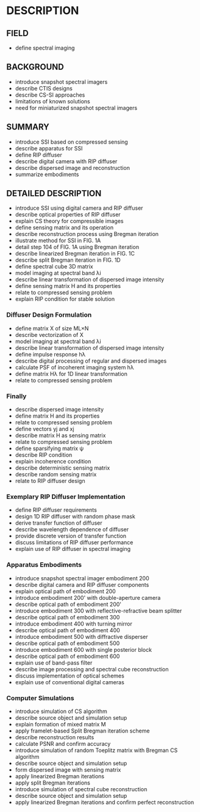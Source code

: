 # DESCRIPTION

## FIELD

- define spectral imaging

## BACKGROUND

- introduce snapshot spectral imagers
- describe CTIS designs
- describe CS-SI approaches
- limitations of known solutions
- need for miniaturized snapshot spectral imagers

## SUMMARY

- introduce SSI based on compressed sensing
- describe apparatus for SSI
- define RIP diffuser
- describe digital camera with RIP diffuser
- describe dispersed image and reconstruction
- summarize embodiments

## DETAILED DESCRIPTION

- introduce SSI using digital camera and RIP diffuser
- describe optical properties of RIP diffuser
- explain CS theory for compressible images
- define sensing matrix and its operation
- describe reconstruction process using Bregman iteration
- illustrate method for SSI in FIG. 1A
- detail step 104 of FIG. 1A using Bregman iteration
- describe linearized Bregman iteration in FIG. 1C
- describe split Bregman iteration in FIG. 1D
- define spectral cube 3D matrix
- model imaging at spectral band λi
- describe linear transformation of dispersed image intensity
- define sensing matrix H and its properties
- relate to compressed sensing problem
- explain RIP condition for stable solution

### Diffuser Design Formulation

- define matrix X of size ML×N
- describe vectorization of X
- model imaging at spectral band λi
- describe linear transformation of dispersed image intensity
- define impulse response hλ
- describe digital processing of regular and dispersed images
- calculate PSF of incoherent imaging system hλ
- define matrix Hλ for 1D linear transformation
- relate to compressed sensing problem

### Finally

- describe dispersed image intensity
- define matrix H and its properties
- relate to compressed sensing problem
- define vectors yj and xj
- describe matrix H as sensing matrix
- relate to compressed sensing problem
- define sparsifying matrix ψ
- describe RIP condition
- explain incoherence condition
- describe deterministic sensing matrix
- describe random sensing matrix
- relate to RIP diffuser design

### Exemplary RIP Diffuser Implementation

- define RIP diffuser requirements
- design 1D RIP diffuser with random phase mask
- derive transfer function of diffuser
- describe wavelength dependence of diffuser
- provide discrete version of transfer function
- discuss limitations of RIP diffuser performance
- explain use of RIP diffuser in spectral imaging

### Apparatus Embodiments

- introduce snapshot spectral imager embodiment 200
- describe digital camera and RIP diffuser components
- explain optical path of embodiment 200
- introduce embodiment 200' with double-aperture camera
- describe optical path of embodiment 200'
- introduce embodiment 300 with reflective-refractive beam splitter
- describe optical path of embodiment 300
- introduce embodiment 400 with turning mirror
- describe optical path of embodiment 400
- introduce embodiment 500 with diffractive disperser
- describe optical path of embodiment 500
- introduce embodiment 600 with single posterior block
- describe optical path of embodiment 600
- explain use of band-pass filter
- describe image processing and spectral cube reconstruction
- discuss implementation of optical schemes
- explain use of conventional digital cameras

### Computer Simulations

- introduce simulation of CS algorithm
- describe source object and simulation setup
- explain formation of mixed matrix M
- apply framelet-based Split Bregman iteration scheme
- describe reconstruction results
- calculate PSNR and confirm accuracy
- introduce simulation of random Toeplitz matrix with Bregman CS algorithm
- describe source object and simulation setup
- form dispersed image with sensing matrix
- apply linearized Bregman iterations
- apply split Bregman iterations
- introduce simulation of spectral cube reconstruction
- describe source object and simulation setup
- apply linearized Bregman iterations and confirm perfect reconstruction

